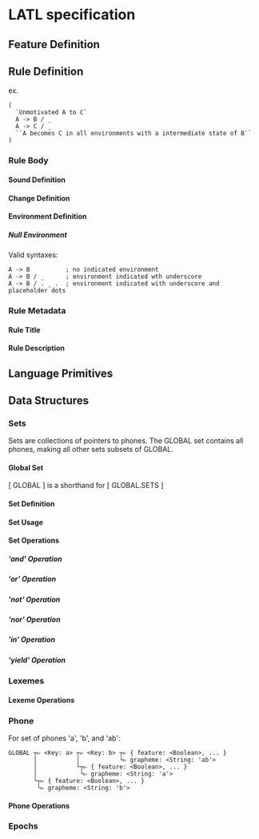 # LATL specification

## Feature Definition

## Rule Definition
ex. 
```
(
  `Unmotivated A to C`
  A -> B / _
  A -> C / _
  ``A becomes C in all environments with a intermediate state of B``
)
```
### Rule Body
#### Sound Definition
#### Change Definition
#### Environment Definition
##### Null Environment
Valid syntaxes:
```
A -> B          ; no indicated environment
A -> B / _      ; environment indicated wth underscore
A -> B / . _ .  ; environment indicated with underscore and placeholder dots
```
### Rule Metadata
#### Rule Title
#### Rule Description

## Language Primitives
## Data Structures
### Sets
Sets are collections of pointers to phones. The GLOBAL set contains all phones, making all other sets subsets of GLOBAL.
#### Global Set
[ GLOBAL ] is a shorthand for [ GLOBAL.SETS ]
#### Set Definition
#### Set Usage
#### Set Operations
##### 'and' Operation
##### 'or' Operation
##### 'not' Operation
##### 'nor' Operation
##### 'in' Operation
##### 'yield' Operation
### Lexemes
#### Lexeme Operations
### Phone
For set of phones 'a', 'b', and 'ab':
```
GLOBAL ┬▻ <Key: a> ┬▻ <Key: b> ┬▻ { feature: <Boolean>, ... }
       │           │           └▻ grapheme: <String: 'ab'>
       │           └┬▻ { feature: <Boolean>, ... }
       │            └▻ grapheme: <String: 'a'>
       └┬▻ { feature: <Boolean>, ... }
        └▻ grapheme: <String: 'b'>
```
#### Phone Operations
### Epochs